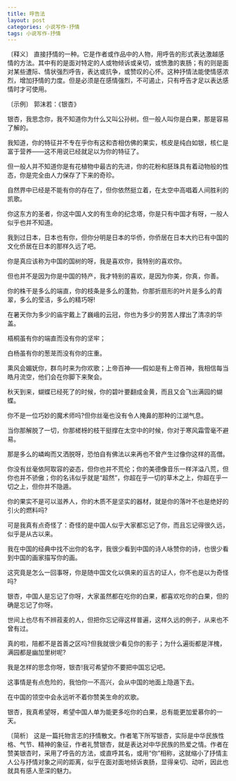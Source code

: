 ```yaml
---
title: 呼告法
layout: post
categories: 小说写作-抒情
tags: 小说写作-抒情
---
```


〔释义〕 直接抒情的一种。它是作者或作品中的人物，用呼告的形式表达激越感情的方法。其中有的是面对特定的人或物倾诉或亲切，或愤激的衷肠；有的则是面对某些遭际、情状强烈呼告，表达或抗争，或赞叹的心怀。这种抒情法能使情感浓烈，增加抒情的力度。但是必须是在感情强烈，不可遏止，只有呼告才足以表达感情时才可使用。

〔示例〕 郭沫若：《银杏》

银杏，我思念你，我不知道你为什么又叫公孙树。但一般人叫你是白果，那是容易了解的。

我知道，你的特征并不专在乎你有这和杏相仿佛的果实，核皮是纯白如银，核仁是富于营养——这不用说已经就足以为你的特征了。

但一般人并不知道你是有花植物中最古的先进，你的花粉和胚珠具有着动物般的性态，你是完全由人力保存了下来的奇珍。

自然界中已经是不能有你的存在了，但你依然挺立着，在太空中高唱着人间胜利的凯歌。

你这东方的圣者，你这中国人文的有生命的纪念塔，你是只有中国才有呀，一般人似乎也并不知道。

我到过日本，日本也有你，但你分明是日本的华侨，你侨居在日本大约已有中国的文化侨居在日本的那样久远了吧。

你是真应该称为中国的国树的呀，我是喜欢你，我特别的喜欢你。

但也并不是因为你是中国的特产，我才特别的喜欢，是因为你美，你真，你善。

你的株干是多么的端直，你的枝条是多么的蓬勃，你那折扇形的叶片是多么的青翠，多么的莹洁，多么的精巧呀!

在暑天你为多少的庙宇戴上了巍峨的云冠，你也为多少的劳苦人撑出了清凉的华盖。

梧桐虽有你的端直而没有你的坚牢；

白杨虽有你的葱茏而没有你的庄重。

熏风会媚妩你，群鸟时来为你欢歌；上帝百神——假如是有上帝百神，我相信每当皓月流空，他们会在你脚下来聚会。

秋天到来，蝴蝶已经死了的时候，你的碧叶要翻成金黄，而且又会飞出满园的蝴蝶。

你不是一位巧妙的魔术师吗?但你丝毫也没有令人掩鼻的那种的江湖气息。

当你那解脱了一切，你那槎枒的枝干挺撑在太空中的时候，你对于寒风霜雪毫不避易。

那是多么的嶙峋而又洒脱呀，恐怕自有佛法以来再也不曾产生过像你这样的高僧。

你没有丝毫依阿取容的姿态，但你也并不荒伦；你的美德像音乐一样洋溢八荒，但你也并不骄傲；你的名讳似乎就是“超然”，你超在乎一切的草木之上，你超在乎一切之上，但你并不隐遁。

你的果实不是可以滋养人，你的木质不是坚实的器材，就是你的落叶不也是绝好的引火的燃料吗?

可是我真有点奇怪了：奇怪的是中国人似乎大家都忘记了你，而且忘记得很久远，似乎是从古以来。

我在中国的经典中找不出你的名字，我很少看到中国的诗人咏赞你的诗，也很少看到中国的画家描写你的画。

这究竟是怎么一回事呀，你是随中国文化以俱来的亘古的证人，你不也是以为奇怪吗?

银杏，中国人是忘记了你呀，大家虽然都在吃你的白果，都喜欢吃你的白果，但的确是忘记了你呀。

世间上也尽有不辨菽麦的人，但把你忘记得这样普遍，这样久远的例子，从来也不曾有过。

真的啦，陪都不是首善之区吗?但我就很少看见你的影子；为什么遍街都是洋槐，满园都是幽加里树呢?

我是怎样的思念你呀，银杏!我可希望你不要把中国忘记吧。

这事情是有点危险的，我怕你一不高兴，会从中国的地面上隐遁下去。

在中国的领空中会永远听不着你赞美生命的欢歌。

银杏，我真希望呀，希望中国人单为能更多吃你的白果，总有能更加爱慕你的一天。

〔简析〕 这是一篇托物言志的抒情散文。作者笔下所写银杏，实际是中华民族性格、气节、精神的象征，作者礼赞银杏，就是表达对中华民族的热爱之情。作者在赞美银杏时，采用了呼告的方法，或直呼其名，或用“你”相称，这就缩小了抒情主人公与抒情对象之间的距离，似乎在面对面地倾诉衷肠，显得亲切、动听，因此也就具有感人至深的魅力。 